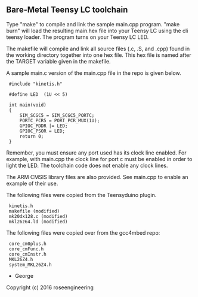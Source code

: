 
Bare-Metal Teensy LC toolchain
--------------------------------

Type "make" to compile and link the sample main.cpp program.
"make burn" will load the resulting main.hex file into your
Teensy LC using the cli teensy loader.  The program
turns on your Teensy LC LED.

The makefile will compile and link all source files (.c, .S, and .cpp)
found in the working directory together into one hex file.  This hex file
is named after the TARGET variable given in the makefile.

A sample main.c version of the main.cpp file in the repo
is given below.


     #include "kinetis.h"

     #define LED  (1U << 5)

     int main(void)
     {
         SIM_SCGC5 = SIM_SCGC5_PORTC;
         PORTC_PCR5 = PORT_PCR_MUX(1U);
         GPIOC_PDDR |= LED;
         GPIOC_PSOR = LED;
         return 0;
     }


Remember, you must ensure any port used has its clock line enabled. 
For example, with main.cpp the clock line for port c must be enabled 
in order to light the LED.  The toolchain code does not enable
any clock lines.

The ARM CMSIS library files are also provided.  See main.cpp 
to enable an example of their use.

The following files were copied from the Teensyduino plugin.

     kinetis.h
     makefile (modified)
     mk20dx128.c (modified)
     mkl26z64.ld (modified)

The following files were copied over from the gcc4mbed repo:

     core_cm0plus.h
     core_cmFunc.h
     core_cmInstr.h
     MKL26Z4.h
     system_MKL26Z4.h

- George

Copyright (c) 2016 roseengineering 

